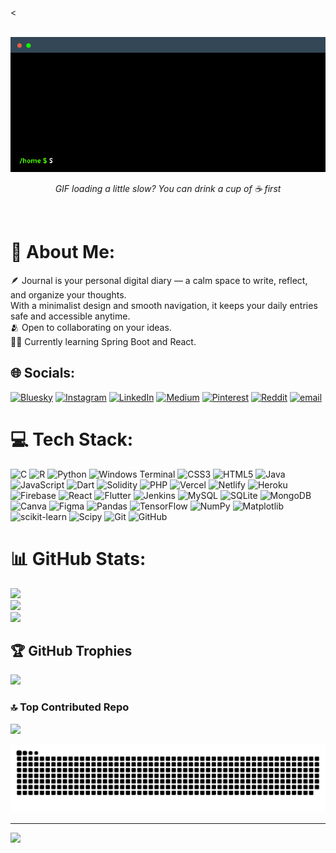 <<div align="center">
<br/>
<img src="https://raw.githubusercontent.com/Savirar0/Savirar0/main/assets/terminal.gif" alt="About Me">
<br/>
<p><i>GIF loading a little slow? You can drink a cup of ☕ first</i></p>
<br/>
</div>

# 💫 About Me:
🪶 Journal is your personal digital diary — a calm space to write, reflect, and organize your thoughts.<br>With a minimalist design and smooth navigation, it keeps your daily entries safe and accessible anytime.<br>🫂 Open to collaborating on your ideas.<br>✍🏼 Currently learning Spring Boot and React.


## 🌐 Socials:
[![Bluesky](https://img.shields.io/badge/bluesky-0285FF?style=for-the-badge&logo=bluesky&logoColor=%23FFFFFF)](https://bsky.app/profile/savirar.bsky.social) [![Instagram](https://img.shields.io/badge/Instagram-%23E4405F.svg?logo=Instagram&logoColor=white)](https://instagram.com/navadeep_2077) [![LinkedIn](https://img.shields.io/badge/LinkedIn-%230077B5.svg?logo=linkedin&logoColor=white)](https://linkedin.com/in/peddamalla-navadeep-abaa01212) [![Medium](https://img.shields.io/badge/Medium-12100E?logo=medium&logoColor=white)](https://medium.com/@@navdeep2666) [![Pinterest](https://img.shields.io/badge/Pinterest-%23E60023.svg?logo=Pinterest&logoColor=white)](https://pinterest.com/thunderzxe) [![Reddit](https://img.shields.io/badge/Reddit-%23FF4500.svg?logo=Reddit&logoColor=white)](https://reddit.com/user/u/Thunder_ZEK) [![email](https://img.shields.io/badge/Email-D14836?logo=gmail&logoColor=white)](mailto:peddamallanavadeep@gmail.com) 

# 💻 Tech Stack:
![C](https://img.shields.io/badge/c-%2300599C.svg?style=for-the-badge&logo=c&logoColor=white) ![R](https://img.shields.io/badge/r-%23276DC3.svg?style=for-the-badge&logo=r&logoColor=white) ![Python](https://img.shields.io/badge/python-3670A0?style=for-the-badge&logo=python&logoColor=ffdd54) ![Windows Terminal](https://img.shields.io/badge/Windows%20Terminal-%234D4D4D.svg?style=for-the-badge&logo=windows-terminal&logoColor=white) ![CSS3](https://img.shields.io/badge/css3-%231572B6.svg?style=for-the-badge&logo=css3&logoColor=white) ![HTML5](https://img.shields.io/badge/html5-%23E34F26.svg?style=for-the-badge&logo=html5&logoColor=white) ![Java](https://img.shields.io/badge/java-%23ED8B00.svg?style=for-the-badge&logo=openjdk&logoColor=white) ![JavaScript](https://img.shields.io/badge/javascript-%23323330.svg?style=for-the-badge&logo=javascript&logoColor=%23F7DF1E) ![Dart](https://img.shields.io/badge/dart-%230175C2.svg?style=for-the-badge&logo=dart&logoColor=white) ![Solidity](https://img.shields.io/badge/Solidity-%23363636.svg?style=for-the-badge&logo=solidity&logoColor=white) ![PHP](https://img.shields.io/badge/php-%23777BB4.svg?style=for-the-badge&logo=php&logoColor=white) ![Vercel](https://img.shields.io/badge/vercel-%23000000.svg?style=for-the-badge&logo=vercel&logoColor=white) ![Netlify](https://img.shields.io/badge/netlify-%23000000.svg?style=for-the-badge&logo=netlify&logoColor=#00C7B7) ![Heroku](https://img.shields.io/badge/heroku-%23430098.svg?style=for-the-badge&logo=heroku&logoColor=white) ![Firebase](https://img.shields.io/badge/firebase-%23039BE5.svg?style=for-the-badge&logo=firebase) ![React](https://img.shields.io/badge/react-%2320232a.svg?style=for-the-badge&logo=react&logoColor=%2361DAFB) ![Flutter](https://img.shields.io/badge/Flutter-%2302569B.svg?style=for-the-badge&logo=Flutter&logoColor=white) ![Jenkins](https://img.shields.io/badge/jenkins-%232C5263.svg?style=for-the-badge&logo=jenkins&logoColor=white) ![MySQL](https://img.shields.io/badge/mysql-4479A1.svg?style=for-the-badge&logo=mysql&logoColor=white) ![SQLite](https://img.shields.io/badge/sqlite-%2307405e.svg?style=for-the-badge&logo=sqlite&logoColor=white) ![MongoDB](https://img.shields.io/badge/MongoDB-%234ea94b.svg?style=for-the-badge&logo=mongodb&logoColor=white) ![Canva](https://img.shields.io/badge/Canva-%2300C4CC.svg?style=for-the-badge&logo=Canva&logoColor=white) ![Figma](https://img.shields.io/badge/figma-%23F24E1E.svg?style=for-the-badge&logo=figma&logoColor=white) ![Pandas](https://img.shields.io/badge/pandas-%23150458.svg?style=for-the-badge&logo=pandas&logoColor=white) ![TensorFlow](https://img.shields.io/badge/TensorFlow-%23FF6F00.svg?style=for-the-badge&logo=TensorFlow&logoColor=white) ![NumPy](https://img.shields.io/badge/numpy-%23013243.svg?style=for-the-badge&logo=numpy&logoColor=white) ![Matplotlib](https://img.shields.io/badge/Matplotlib-%23ffffff.svg?style=for-the-badge&logo=Matplotlib&logoColor=black) ![scikit-learn](https://img.shields.io/badge/scikit--learn-%23F7931E.svg?style=for-the-badge&logo=scikit-learn&logoColor=white) ![Scipy](https://img.shields.io/badge/SciPy-%230C55A5.svg?style=for-the-badge&logo=scipy&logoColor=%white) ![Git](https://img.shields.io/badge/git-%23F05033.svg?style=for-the-badge&logo=git&logoColor=white) ![GitHub](https://img.shields.io/badge/github-%23121011.svg?style=for-the-badge&logo=github&logoColor=white)
# 📊 GitHub Stats:
![](https://github-readme-stats.vercel.app/api?username=Savirar0&theme=gotham&hide_border=false&include_all_commits=false&count_private=false)<br/>
![](https://nirzak-streak-stats.vercel.app/?user=Savirar0&theme=gotham&hide_border=false)<br/>
![](https://github-readme-stats.vercel.app/api/top-langs/?username=Savirar0&theme=gotham&hide_border=false&include_all_commits=false&count_private=false&layout=compact)

## 🏆 GitHub Trophies
![](https://github-profile-trophy.vercel.app/?username=Savirar0&theme=tokyonight&no-frame=false&no-bg=false&margin-w=4)

### 🔝 Top Contributed Repo
![](https://github-contributor-stats.vercel.app/api?username=Savirar0&limit=5&theme=dark&combine_all_yearly_contributions=true)

![snake gif](https://github.com/Savirar0/Savirar0/blob/output/github-snake-dark.svg)

---
[![](https://visitcount.itsvg.in/api?id=Savirar0&icon=0&color=0)](https://visitcount.itsvg.in)

